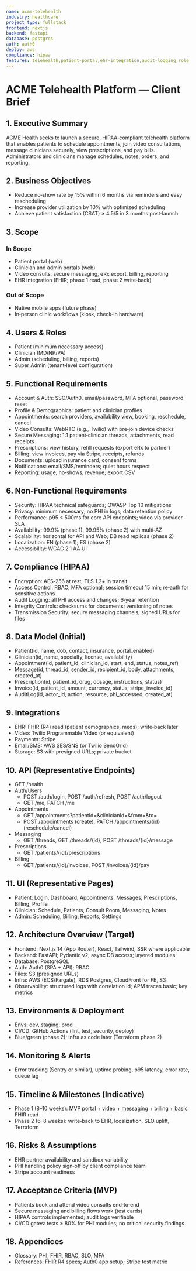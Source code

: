```yaml
---
name: acme-telehealth
industry: healthcare
project_type: fullstack
frontend: nextjs
backend: fastapi
database: postgres
auth: auth0
deploy: aws
compliance: hipaa
features: telehealth,patient-portal,ehr-integration,audit-logging,role-based-access,appointments,video-consult,secure-messaging,prescriptions,billing,reports
---
```


# ACME Telehealth Platform — Client Brief

## 1. Executive Summary
ACME Health seeks to launch a secure, HIPAA‑compliant telehealth platform that enables patients to schedule appointments, join video consultations, message clinicians securely, view prescriptions, and pay bills. Administrators and clinicians manage schedules, notes, orders, and reporting.

## 2. Business Objectives
- Reduce no‑show rate by 15% within 6 months via reminders and easy rescheduling
- Increase provider utilization by 10% with optimized scheduling
- Achieve patient satisfaction (CSAT) ≥ 4.5/5 in 3 months post‑launch

## 3. Scope
### In Scope
- Patient portal (web)
- Clinician and admin portals (web)
- Video consults, secure messaging, eRx export, billing, reporting
- EHR integration (FHIR; phase 1 read, phase 2 write‑back)

### Out of Scope
- Native mobile apps (future phase)
- In‑person clinic workflows (kiosk, check‑in hardware)

## 4. Users & Roles
- Patient (minimum necessary access)
- Clinician (MD/NP/PA)
- Admin (scheduling, billing, reports)
- Super Admin (tenant‑level configuration)

## 5. Functional Requirements
- Account & Auth: SSO/Auth0, email/password, MFA optional, password reset
- Profile & Demographics: patient and clinician profiles
- Appointments: search providers, availability view, booking, reschedule, cancel
- Video Consults: WebRTC (e.g., Twilio) with pre‑join device checks
- Secure Messaging: 1:1 patient‑clinician threads, attachments, read receipts
- Prescriptions: view history, refill requests (export eRx to partner)
- Billing: view invoices, pay via Stripe, receipts, refunds
- Documents: upload insurance card, consent forms
- Notifications: email/SMS/reminders; quiet hours respect
- Reporting: usage, no‑shows, revenue; export CSV

## 6. Non‑Functional Requirements
- Security: HIPAA technical safeguards; OWASP Top 10 mitigations
- Privacy: minimum necessary; no PHI in logs; data retention policy
- Performance: p95 < 500ms for core API endpoints; video via provider SLA
- Availability: 99.9% (phase 1), 99.95% (phase 2) with multi‑AZ
- Scalability: horizontal for API and Web; DB read replicas (phase 2)
- Localization: EN (phase 1); ES (phase 2)
- Accessibility: WCAG 2.1 AA UI

## 7. Compliance (HIPAA)
- Encryption: AES‑256 at rest; TLS 1.2+ in transit
- Access Control: RBAC; MFA optional; session timeout 15 min; re‑auth for sensitive actions
- Audit Logging: all PHI access and changes; 6‑year retention
- Integrity Controls: checksums for documents; versioning of notes
- Transmission Security: secure messaging channels; signed URLs for files

## 8. Data Model (Initial)
- Patient(id, name, dob, contact, insurance, portal_enabled)
- Clinician(id, name, specialty, license, availability)
- Appointment(id, patient_id, clinician_id, start, end, status, notes_ref)
- Message(id, thread_id, sender_id, recipient_id, body, attachments, created_at)
- Prescription(id, patient_id, drug, dosage, instructions, status)
- Invoice(id, patient_id, amount, currency, status, stripe_invoice_id)
- AuditLog(id, actor_id, action, resource, phi_accessed, created_at)

## 9. Integrations
- EHR: FHIR (R4) read (patient demographics, meds); write‑back later
- Video: Twilio Programmable Video (or equivalent)
- Payments: Stripe
- Email/SMS: AWS SES/SNS (or Twilio SendGrid)
- Storage: S3 with presigned URLs; private bucket

## 10. API (Representative Endpoints)
- GET /health
- Auth/Users
  - POST /auth/login, POST /auth/refresh, POST /auth/logout
  - GET /me, PATCH /me
- Appointments
  - GET /appointments?patientId=&clinicianId=&from=&to=
  - POST /appointments (create), PATCH /appointments/{id} (reschedule/cancel)
- Messaging
  - GET /threads, GET /threads/{id}, POST /threads/{id}/message
- Prescriptions
  - GET /patients/{id}/prescriptions
- Billing
  - GET /patients/{id}/invoices, POST /invoices/{id}/pay

## 11. UI (Representative Pages)
- Patient: Login, Dashboard, Appointments, Messages, Prescriptions, Billing, Profile
- Clinician: Schedule, Patients, Consult Room, Messaging, Notes
- Admin: Scheduling, Billing, Reports, Settings

## 12. Architecture Overview (Target)
- Frontend: Next.js 14 (App Router), React, Tailwind, SSR where applicable
- Backend: FastAPI; Pydantic v2; async DB access; layered modules
- Database: PostgreSQL
- Auth: Auth0 (SPA + API); RBAC
- Files: S3 (presigned URLs)
- Infra: AWS (ECS/Fargate), RDS Postgres, CloudFront for FE, S3
- Observability: structured logs with correlation id; APM traces basic; key metrics

## 13. Environments & Deployment
- Envs: dev, staging, prod
- CI/CD: GitHub Actions (lint, test, security, deploy)
- Blue/green (phase 2); infra as code later (Terraform phase 2)

## 14. Monitoring & Alerts
- Error tracking (Sentry or similar), uptime probing, p95 latency, error rate, queue lag

## 15. Timeline & Milestones (Indicative)
- Phase 1 (8–10 weeks): MVP portal + video + messaging + billing + basic FHIR read
- Phase 2 (6–8 weeks): write‑back to EHR, localization, SLO uplift, Terraform

## 16. Risks & Assumptions
- EHR partner availability and sandbox variability
- PHI handling policy sign‑off by client compliance team
- Stripe account readiness

## 17. Acceptance Criteria (MVP)
- Patients book and attend video consults end‑to‑end
- Secure messaging and billing flows work (test cards)
- HIPAA controls implemented; audit logs verifiable
- CI/CD gates: tests ≥ 80% for PHI modules; no critical security findings

## 18. Appendices
- Glossary: PHI, FHIR, RBAC, SLO, MFA
- References: FHIR R4 specs; Auth0 app setup; Stripe test matrix